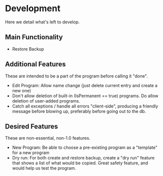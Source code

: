 <h1>Development</h1>

Here we detail what's left to develop.

<h2>Main Functionality</h2>

<ul>
    <li>Restore Backup</li>
</ul>

<h2>Additional Features</h2>

These are intended to be a part of the program before calling it "done".

<ul>
    <li>Edit Program: Allow name change (just delete current entry and create a new one)</li>
    <li>Don't allow deletion of built-in (IsPermanent == true) programs. Do
    allow deletion of user-added programs.</li>
    <li>Catch all exceptions / handle all errors "client-side", producing a friendly
    message before blowing up, preferably before going out to the db.</li>
</ul>

<h2>Desired Features</h2>

These are non-essential, non-1.0 features.

<ul>
    <li>New Program: Be able to choose a pre-existing program as a "template" for a new program</li>
    <li>Dry run: For both create and restore backup, create a "dry run" feature
    that shows a list of what would be copied. Great safety feature, and would
    help us test the program.</li>
</ul>
